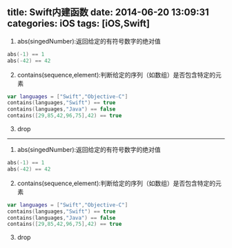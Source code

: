 title: Swift内建函数
date: 2014-06-20 13:09:31
categories: iOS
tags: [iOS,Swift]
---
1. abs(singedNumber):返回给定的有符号数字的绝对值
```swift
abs(-1) == 1
abs(-42) == 42
```
2. contains(sequence,element):判断给定的序列（如数组）是否包含特定的元素
```swift
var languages = ["Swift","Objective-C"]
contains(languages,"Swift") == true
contains(languages,"Java") == false
contains([29,85,42,96,75],42) == true
```
3. drop
---
1. abs(singedNumber):返回给定的有符号数字的绝对值
```swift
abs(-1) == 1
abs(-42) == 42
```
2. contains(sequence,element):判断给定的序列（如数组）是否包含特定的元素
```swift
var languages = ["Swift","Objective-C"]
contains(languages,"Swift") == true
contains(languages,"Java") == false
contains([29,85,42,96,75],42) == true
```
3. drop